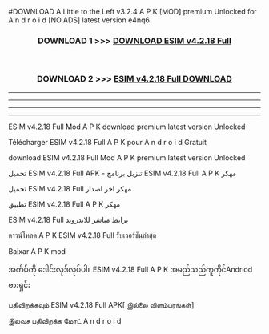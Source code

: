 #DOWNLOAD A Little to the Left v3.2.4 A P K [MOD] premium Unlocked for A n d r o i d [NO.ADS] latest version e4nq6 



<div align="center">

<h3>DOWNLOAD 1 >>> <a href="https://downloadmod1.web.app/?judul=ESIM v4.2.18 Full ">DOWNLOAD ESIM v4.2.18 Full </a></h3><br>

<h3>DOWNLOAD 2 >>> <a href="https://downloadmod1.web.app/?judul=ESIM v4.2.18 Full ">ESIM v4.2.18 Full  DOWNLOAD </a></h3>

</div>


----------------------------------------------------------

----------------------------------------------------------

----------------------------------------------------------

----------------------------------------------------------


ESIM v4.2.18 Full  Mod A P K download premium latest version Unlocked

Télécharger ESIM v4.2.18 Full  A P K pour A n d r o i d Gratuit

download ESIM v4.2.18 Full  Mod A P K premium latest version Unlocked

تحميل ESIM v4.2.18 Full  APK - تنزيل برنامج ESIM v4.2.18 Full  A P K مهكر

تحميل ESIM v4.2.18 Full  مهكر اخر اصدار

تطبيق ESIM v4.2.18 Full  A P K مهكر

ESIM v4.2.18 Full  برابط مباشر للاندرويد

ดาวน์โหลด A P K ESIM v4.2.18 Full  รับเวอร์ชันล่าสุด

Baixar A P K mod

အက်ပ်ကို ဒေါင်းလုဒ်လုပ်ပါ။ ESIM v4.2.18 Full  A P K အမည်သည်ကူကိုင်Andriod ဗားရှင်း

பதிவிறக்கவும் ESIM v4.2.18 Full  APK[ இல்லை விளம்பரங்கள்] 
 
இலவச பதிவிறக்க மோட் A n d r o i d



